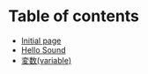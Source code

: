 # Table of contents

* [Initial page](README.md)
* [Hello Sound](hello-sound.md)
* [変数\(variable\)](puroguramingu.md)

